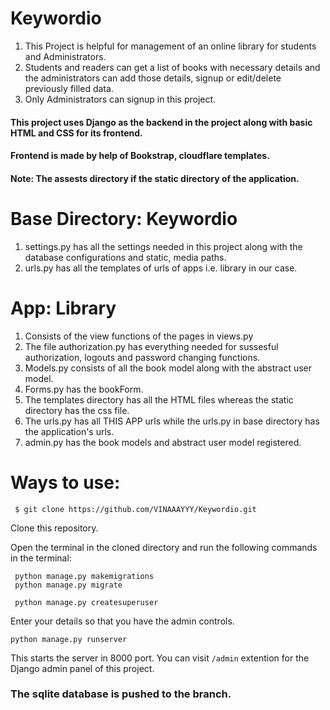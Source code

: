 # Keywordio

1. This Project is helpful for management of an online library for students and Administrators. 
2. Students and readers can get a list of books with necessary details and the administrators can add those details, signup or edit/delete previously filled data.
3. Only Administrators can signup in this project.

#### This project uses Django as the backend in the project along with basic HTML and CSS for its frontend. 
#### Frontend is made by help of Bookstrap, cloudflare templates.
#### Note: The assests directory if the static directory of the application.

# Base Directory: Keywordio
1. settings.py has all the settings needed in this project along with the database configurations and static, media paths.
2. urls.py has all the templates of urls of apps i.e. library in our case.

# App: Library

1. Consists of the view functions of the pages in views.py
2. The file authorization.py has everything needed for sussesful authorization, logouts and password changing functions.
3. Models.py consists of all the book model along with the abstract user model.
4. Forms.py has the bookForm.
5. The templates directory has all the HTML files whereas the static directory has the css file.
6. The urls.py has all THIS APP urls while the urls.py in base directory has the application's urls.
7. admin.py has the book models and abstract user model registered.

# Ways to use:
~~~
 $ git clone https://github.com/VINAAAYYY/Keywordio.git
~~~
Clone this repository.

Open the terminal in the cloned directory and run the following commands in the terminal:
~~~
 python manage.py makemigrations
 python manage.py migrate
~~~
~~~
 python manage.py createsuperuser
~~~ 
Enter your details so that you have the admin controls.
~~~
python manage.py runserver
~~~
This starts the server in 8000 port.
You can visit `/admin` extention for the Django admin panel of this project.
### The sqlite database is pushed to the branch. 
